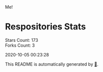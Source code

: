 Me!

# Respositories Stats
Stars Count: 173  
Forks Count: 3

2020-10-05 00:23:28  

This README is automatically generated by [🐰](https://github.com/rnitta/rnitta).
